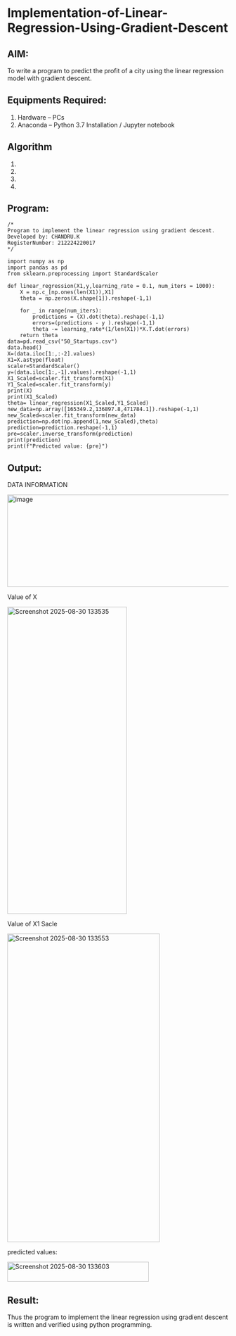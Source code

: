 # Implementation-of-Linear-Regression-Using-Gradient-Descent

## AIM:
To write a program to predict the profit of a city using the linear regression model with gradient descent.

## Equipments Required:
1. Hardware – PCs
2. Anaconda – Python 3.7 Installation / Jupyter notebook

## Algorithm
1. 
2. 
3. 
4. 

## Program:
```
/*
Program to implement the linear regression using gradient descent.
Developed by: CHANDRU.K
RegisterNumber: 212224220017
*/
```
```
import numpy as np
import pandas as pd
from sklearn.preprocessing import StandardScaler

def linear_regression(X1,y,learning_rate = 0.1, num_iters = 1000):
    X = np.c_[np.ones(len(X1)),X1]
    theta = np.zeros(X.shape[1]).reshape(-1,1)
    
    for _ in range(num_iters):
        predictions = (X).dot(theta).reshape(-1,1)
        errors=(predictions - y ).reshape(-1,1)
        theta -= learning_rate*(1/len(X1))*X.T.dot(errors)
    return theta
data=pd.read_csv("50_Startups.csv")
data.head()
X=(data.iloc[1:,:-2].values)
X1=X.astype(float)
scaler=StandardScaler()
y=(data.iloc[1:,-1].values).reshape(-1,1)
X1_Scaled=scaler.fit_transform(X1)
Y1_Scaled=scaler.fit_transform(y)
print(X)
print(X1_Scaled)
theta= linear_regression(X1_Scaled,Y1_Scaled)
new_data=np.array([165349.2,136897.8,471784.1]).reshape(-1,1)
new_Scaled=scaler.fit_transform(new_data)
prediction=np.dot(np.append(1,new_Scaled),theta)
prediction=prediction.reshape(-1,1)
pre=scaler.inverse_transform(prediction)
print(prediction)
print(f"Predicted value: {pre}")
```

## Output:
DATA INFORMATION

<img width="612" height="210" alt="image" src="https://github.com/user-attachments/assets/30b3bd9c-f4a0-4cdb-a431-5039f565ce21" />

Value of X

<img width="272" height="698" alt="Screenshot 2025-08-30 133535" src="https://github.com/user-attachments/assets/8f00d49a-14bc-4b51-ab7b-e4abb1d793a1" />

Value of X1 Sacle

<img width="347" height="701" alt="Screenshot 2025-08-30 133553" src="https://github.com/user-attachments/assets/fac9a01b-99ea-4004-a3b4-e64bbe85bd51" />


predicted values:

<img width="322" height="45" alt="Screenshot 2025-08-30 133603" src="https://github.com/user-attachments/assets/5f5ba842-d597-4a58-ace2-50318e5c9445" />

## Result:
Thus the program to implement the linear regression using gradient descent is written and verified using python programming.
